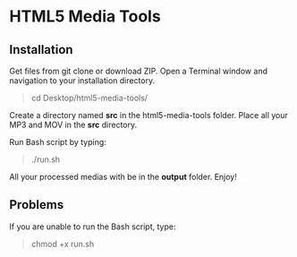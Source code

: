 HTML5 Media Tools
====================

Installation
---------------------
Get files from git clone or download ZIP.
Open a Terminal window and navigation to your installation directory.

> cd Desktop/html5-media-tools/

Create a directory named **src** in the html5-media-tools folder.
Place all your MP3 and MOV in the **src** directory.

Run Bash script by typing:
> ./run.sh

All your processed medias with be in the **output** folder.
Enjoy!


Problems
---------------------
If you are unable to run the Bash script, type:
> chmod +x run.sh
